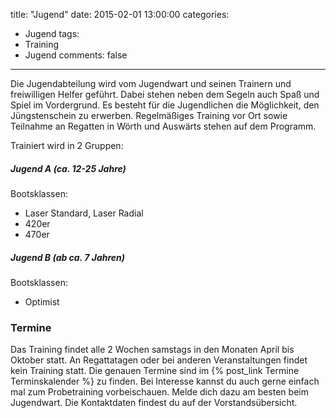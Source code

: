 title: "Jugend"
date: 2015-02-01 13:00:00
categories:
- Jugend
tags:
- Training
- Jugend
comments: false
---

Die Jugendabteilung wird vom Jugendwart und seinen Trainern und freiwilligen Helfer geführt. Dabei stehen neben dem Segeln auch Spaß und Spiel im Vordergrund. Es besteht für die Jugendlichen die Möglichkeit, den Jüngstenschein zu erwerben. Regelmäßiges Training vor Ort sowie Teilnahme an Regatten in Wörth und Auswärts stehen auf dem Programm.

<!-- more -->

Trainiert wird in 2 Gruppen:

##### **Jugend A (ca. 12-25 Jahre)**

Bootsklassen:
- Laser Standard, Laser Radial
- 420er
- 470er

##### **Jugend B (ab ca. 7 Jahren)**

Bootsklassen:
- Optimist

### **Termine**

Das Training findet alle 2 Wochen samstags in den Monaten April bis Oktober statt. An Regattatagen oder bei anderen Veranstaltungen findet kein Training statt. Die genauen Termine sind im {% post_link Termine Terminskalender %} zu finden. Bei Interesse kannst du auch gerne einfach mal zum Probetraining vorbeischauen. Melde dich dazu am besten beim Jugendwart. Die Kontaktdaten findest du auf der Vorstandsübersicht.
